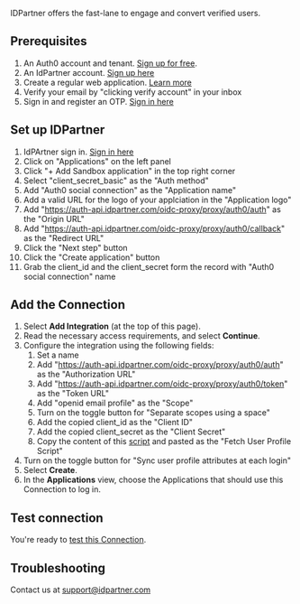 IDPartner offers the fast-lane to engage and convert verified users.

## Prerequisites

1. An Auth0 account and tenant. [Sign up for free](https://auth0.com/signup).
1. An IdPartner account. [Sign up here](https://console.idpartner.com/#/signup)
1. Create a regular web application. [Learn more](https://auth0.com/docs/get-started/auth0-overview/create-applications)
1. Verify your email by "clicking verify account" in your inbox
1. Sign in and register an OTP. [Sign in here](https://console.idpartner.com/#/login)

## Set up IDPartner

1. IdPArtner sign in. [Sign in here](https://console.idpartner.com/#/login)
1. Click on "Applications" on the left panel
1. Click "+ Add Sandbox application" in the top right corner
1. Select "client_secret_basic" as the "Auth method"
1. Add "Auth0 social connection" as the "Application name"
1. Add a valid URL for the logo of your applciation in the "Application logo"
1. Add "https://auth-api.idpartner.com/oidc-proxy/proxy/auth0/auth" as the "Origin URL"
1. Add "https://auth-api.idpartner.com/oidc-proxy/proxy/auth0/callback" as the "Redirect URL"
1. Click the "Next step" button
1. Click the "Create application" button
1. Grab the client_id and the client_secret form the record with "Auth0 social connection" name

## Add the Connection

1. Select **Add Integration** (at the top of this page).
1. Read the necessary access requirements, and select **Continue**.
1. Configure the integration using the following fields:
   1. Set a name
   1. Add "https://auth-api.idpartner.com/oidc-proxy/proxy/auth0/auth" as the "Authorization URL"
   1. Add "https://auth-api.idpartner.com/oidc-proxy/proxy/auth0/token" as the "Token URL"
   1. Add "openid email profile" as the "Scope"
   1. Turn on the toggle button for "Separate scopes using a space"
   1. Add the copied client_id as the "Client ID"
   1. Add the copied client_secret as the "Client Secret"
   1. Copy the content of this [script](example.com) and pasted as the "Fetch User Profile Script"
1. Turn on the toggle button for "Sync user profile attributes at each login"
1. Select **Create**.
1. In the **Applications** view, choose the Applications that should use this Connection to log in.

## Test connection

You're ready to [test this Connection](https://auth0.com/docs/authenticate/identity-providers/test-connections).

## Troubleshooting

Contact us at support@idpartner.com
